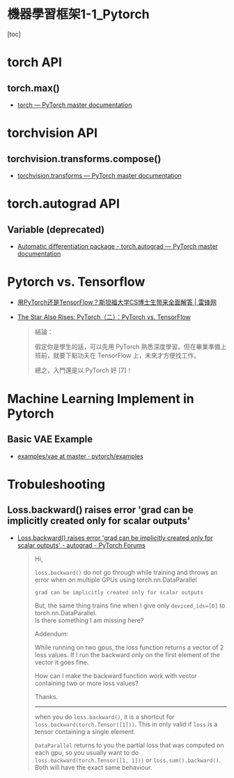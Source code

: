 # 機器學習框架1-1_Pytorch

[toc]
<!-- toc --> 

# torch API

## torch.max()

- [torch — PyTorch master documentation](https://pytorch.org/docs/stable/torch.html#torch.max)


# torchvision API
## torchvision.transforms.compose()

- [torchvision.transforms — PyTorch master documentation](https://pytorch.org/docs/stable/torchvision/transforms.html#torchvision.transforms.Compose)

# torch.autograd API

## Variable (deprecated)

- [Automatic differentiation package - torch.autograd — PyTorch master documentation](https://pytorch.org/docs/stable/autograd.html#variable-deprecated)




# Pytorch vs. Tensorflow

- [用PyTorch还是TensorFlow？斯坦福大学CS博士生带来全面解答 | 雷锋网](https://www.leiphone.com/news/201708/Npflmddi8OGbnJHi.html)

- [The Star Also Rises: PyTorch（二）：PyTorch vs. TensorFlow](https://hemingwang.blogspot.tw/2017/11/pytorchpytorch-vs-tensorflow.html)

    > 結論：
    > 
    > 假定你是學生的話，可以先用 PyTorch 熟悉深度學習。但在畢業準備上班前，就要下點功夫在 TensorFlow 上，未來才方便找工作。
    > 
    > 總之，入門還是以 PyTorch 好 [7]！


# Machine Learning Implement in Pytorch

## Basic VAE Example

- [examples/vae at master · pytorch/examples](https://github.com/pytorch/examples/tree/master/vae)





# Trobuleshooting

## Loss.backward() raises error 'grad can be implicitly created only for scalar outputs'

- [Loss.backward() raises error 'grad can be implicitly created only for scalar outputs' - autograd - PyTorch Forums](https://discuss.pytorch.org/t/loss-backward-raises-error-grad-can-be-implicitly-created-only-for-scalar-outputs/12152)

    > Hi,
    > 
    > `loss.backward()` do not go through while training and throws an error when on multiple GPUs using torch.nn.DataParallel
    > 
    > `grad can be implicitly created only for scalar outputs`
    > 
    > But, the same thing trains fine when I give only `deviced_ids=[0]` to torch.nn.DataParallel.\
    > Is there something I am missing here?
    > 
    > Addendum:
    > 
    > While running on two gpus, the loss function returns a vector of 2 loss values. If I run the backward only on the first element of the vector it goes fine.
    > 
    > How can I make the backward function work with vector containing two or more loss values?
    > 
    > Thanks.
    > 
    > ---
    > 
    > when you do `loss.backward()`, it is a shortcut for `loss.backward(torch.Tensor([1]))`. This in only valid if `loss` is a tensor containing a single element.
    > 
    > `DataParallel` returns to you the partial loss that was computed on each gpu, so you usually want to do `loss.backward(torch.Tensor([1, 1]))` or `loss.sum().backward()`. Both will have the exact same behaviour.



